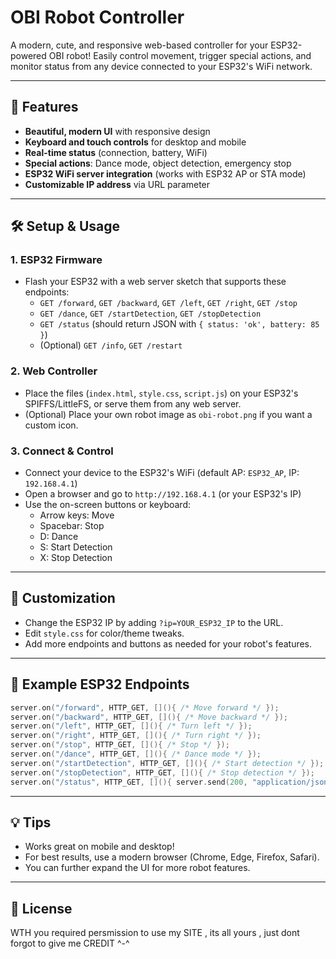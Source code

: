 # OBI Robot Controller

A modern, cute, and responsive web-based controller for your ESP32-powered OBI robot! Easily control movement, trigger special actions, and monitor status from any device connected to your ESP32's WiFi network.

---

## 🚀 Features
- **Beautiful, modern UI** with responsive design
- **Keyboard and touch controls** for desktop and mobile
- **Real-time status** (connection, battery, WiFi)
- **Special actions**: Dance mode, object detection, emergency stop
- **ESP32 WiFi server integration** (works with ESP32 AP or STA mode)
- **Customizable IP address** via URL parameter

---

## 🛠️ Setup & Usage

### 1. **ESP32 Firmware**
- Flash your ESP32 with a web server sketch that supports these endpoints:
  - `GET /forward`, `GET /backward`, `GET /left`, `GET /right`, `GET /stop`
  - `GET /dance`, `GET /startDetection`, `GET /stopDetection`
  - `GET /status` (should return JSON with `{ status: 'ok', battery: 85 }`)
  - (Optional) `GET /info`, `GET /restart`

### 2. **Web Controller**
- Place the files (`index.html`, `style.css`, `script.js`) on your ESP32's SPIFFS/LittleFS, or serve them from any web server.
- (Optional) Place your own robot image as `obi-robot.png` if you want a custom icon.

### 3. **Connect & Control**
- Connect your device to the ESP32's WiFi (default AP: `ESP32_AP`, IP: `192.168.4.1`)
- Open a browser and go to `http://192.168.4.1` (or your ESP32's IP)
- Use the on-screen buttons or keyboard:
  - Arrow keys: Move
  - Spacebar: Stop
  - D: Dance
  - S: Start Detection
  - X: Stop Detection

---

## 📡 Customization
- Change the ESP32 IP by adding `?ip=YOUR_ESP32_IP` to the URL.
- Edit `style.css` for color/theme tweaks.
- Add more endpoints and buttons as needed for your robot's features.

---

## 🤖 Example ESP32 Endpoints
```cpp
server.on("/forward", HTTP_GET, [](){ /* Move forward */ });
server.on("/backward", HTTP_GET, [](){ /* Move backward */ });
server.on("/left", HTTP_GET, [](){ /* Turn left */ });
server.on("/right", HTTP_GET, [](){ /* Turn right */ });
server.on("/stop", HTTP_GET, [](){ /* Stop */ });
server.on("/dance", HTTP_GET, [](){ /* Dance mode */ });
server.on("/startDetection", HTTP_GET, [](){ /* Start detection */ });
server.on("/stopDetection", HTTP_GET, [](){ /* Stop detection */ });
server.on("/status", HTTP_GET, [](){ server.send(200, "application/json", "{\"status\":\"ok\",\"battery\":85}"); });
```

---

## 💡 Tips
- Works great on mobile and desktop!
- For best results, use a modern browser (Chrome, Edge, Firefox, Safari).
- You can further expand the UI for more robot features.

---

## 📄 License
WTH you required persmission to use my SITE , its all yours , just dont forgot to give me CREDIT ^-^
